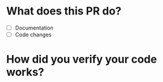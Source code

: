# What does this PR do?
- [ ] Documentation
- [ ] Code changes

# How did you verify your code works?
